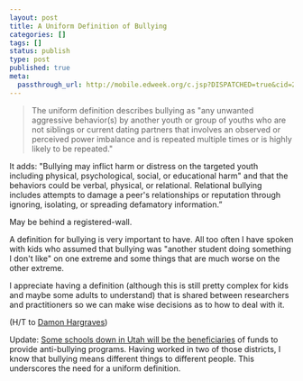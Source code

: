 ```yaml
---
layout: post
title: A Uniform Definition of Bullying
categories: []
tags: []
status: publish
type: post
published: true
meta:
  passthrough_url: http://mobile.edweek.org/c.jsp?DISPATCHED=true&cid=25983841&item=http%3A%2F%2Fwww.edweek.org%2Few%2Farticles%2F2014%2F10%2F08%2F07bullying.h34.html
---
```


>The uniform definition describes bullying as "any unwanted aggressive behavior(s) by another youth or group of youths who are not siblings or current dating partners that involves an observed or perceived power imbalance and is repeated multiple times or is highly likely to be repeated."
  
  
It adds: "Bullying may inflict harm or distress on the targeted youth including physical, psychological, social, or educational harm" and that the behaviors could be verbal, physical, or relational. Relational bullying includes attempts to damage a peer's relationships or reputation through ignoring, isolating, or spreading defamatory information.”



May be behind a registered-wall.


A definition for bullying is very important to have. All too often I have spoken with kids who assumed that bullying was "another student doing something I don't like" on one extreme and some things that are much worse on the other extreme.


I appreciate having a definition (although this is still pretty complex for kids and maybe some adults to understand) that is shared between researchers and practitioners so we can make wise decisions as to how to deal with it.


(H/T to 
[Damon Hargraves](https://twitter.com/damonhargraves/status/522617136326254592))


Update: 
[Some schools down in Utah will be the beneficiaries](http://read.feedly.com/html?url=http%3A%2F%2Fm.sltrib.com%2Fsltrib%2Fmobile3%2F58517637-219%2Fcoalition-bullying-schools-anti.html.csp&theme=white&size=medium) of funds to provide anti-bullying programs. Having worked in two of those districts, I know that bullying means different things to different people. This underscores the need for a uniform definition.
